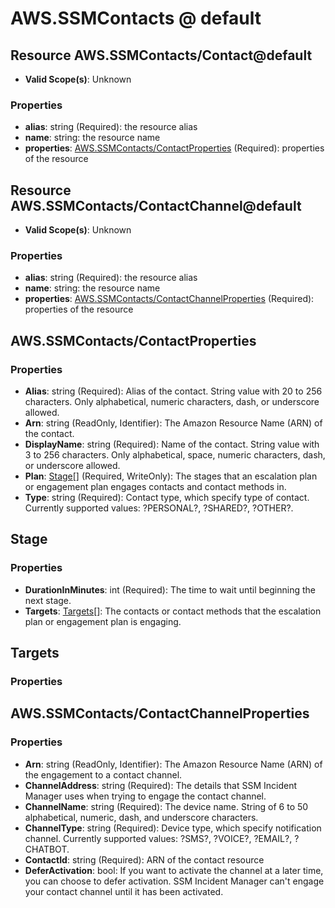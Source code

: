 # AWS.SSMContacts @ default

## Resource AWS.SSMContacts/Contact@default
* **Valid Scope(s)**: Unknown
### Properties
* **alias**: string (Required): the resource alias
* **name**: string: the resource name
* **properties**: [AWS.SSMContacts/ContactProperties](#awsssmcontactscontactproperties) (Required): properties of the resource

## Resource AWS.SSMContacts/ContactChannel@default
* **Valid Scope(s)**: Unknown
### Properties
* **alias**: string (Required): the resource alias
* **name**: string: the resource name
* **properties**: [AWS.SSMContacts/ContactChannelProperties](#awsssmcontactscontactchannelproperties) (Required): properties of the resource

## AWS.SSMContacts/ContactProperties
### Properties
* **Alias**: string (Required): Alias of the contact. String value with 20 to 256 characters. Only alphabetical, numeric characters, dash, or underscore allowed.
* **Arn**: string (ReadOnly, Identifier): The Amazon Resource Name (ARN) of the contact.
* **DisplayName**: string (Required): Name of the contact. String value with 3 to 256 characters. Only alphabetical, space, numeric characters, dash, or underscore allowed.
* **Plan**: [Stage](#stage)[] (Required, WriteOnly): The stages that an escalation plan or engagement plan engages contacts and contact methods in.
* **Type**: string (Required): Contact type, which specify type of contact. Currently supported values: ?PERSONAL?, ?SHARED?, ?OTHER?.

## Stage
### Properties
* **DurationInMinutes**: int (Required): The time to wait until beginning the next stage.
* **Targets**: [Targets](#targets)[]: The contacts or contact methods that the escalation plan or engagement plan is engaging.

## Targets
### Properties

## AWS.SSMContacts/ContactChannelProperties
### Properties
* **Arn**: string (ReadOnly, Identifier): The Amazon Resource Name (ARN) of the engagement to a contact channel.
* **ChannelAddress**: string (Required): The details that SSM Incident Manager uses when trying to engage the contact channel.
* **ChannelName**: string (Required): The device name. String of 6 to 50 alphabetical, numeric, dash, and underscore characters.
* **ChannelType**: string (Required): Device type, which specify notification channel. Currently supported values: ?SMS?, ?VOICE?, ?EMAIL?, ?CHATBOT.
* **ContactId**: string (Required): ARN of the contact resource
* **DeferActivation**: bool: If you want to activate the channel at a later time, you can choose to defer activation. SSM Incident Manager can't engage your contact channel until it has been activated.

